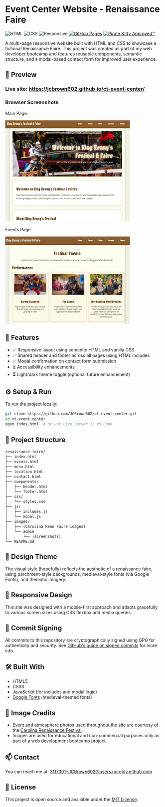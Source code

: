 # Event Center Website - Renaissance Faire 
![HTML](https://img.shields.io/badge/HTML-5-orange)
![CSS](https://img.shields.io/badge/CSS-3-blue)
![Responsive](https://img.shields.io/badge/Responsive-Design-success)
[![GitHub Pages](https://img.shields.io/badge/Live-GitHub_Pages-blue?logo=github)](https://jcbrown602.github.io/ct-assignment-01/#top)
[![Pirate Kitty Approved™](https://img.shields.io/badge/Pirate_Kitty-Approved™-black?style=flat&logo=github&logoColor=white)](https://github.com/JCBrown602/pirate-kitty-badges)

A multi-page responsive website built with HTML and CSS to showcase a fictional Renaissance Faire. This project was created as part of my web developer bootcamp and features reusable components, semantic structure, and a modal-based contact form for improved user experience.

## 📸 Preview

### Live site: https://jcbrown602.github.io/ct-event-center/

### Browser Screenshots
Main Page

<img src="images/admin/screen-main-page.JPG" alt="Main page screenshot" width="400" />


Events Page

<img src="images/admin/screen-events-page.JPG" alt="Events page screenshot" width="400" />

## 🚀 Features

- ✅ Responsive layout using semantic HTML and vanilla CSS
- ✅ Shared header and footer across all pages using HTML includes
- ✅ Modal confirmation on contact form submission
- ⏳ Accessibility enhancements
- ⏳ Light/dark theme toggle (optional future enhancement)

## ⚙️ Setup & Run

To run the project locally:

```bash
git clone https://github.com/JCBrown602/ct-event-center.git
cd ct-event-center
open index.html  # or use Live Server in VS Code
```

## 📁 Project Structure

```
renaissance-faire/
├── index.html
├── events.html
├── menu.html
├── location.html
├── contact.html
├── components/
│   ├── header.html
│   └── footer.html
├── css/
│   └── styles.css
├── js/
│   ├── includes.js
│   └── modal.js
├── images/
│   ├── (Carolina Renn Faire images)
│   └── admin
│       └── (screenshots)
└── README.md
```

## 🎨 Design Theme

The visual style (hopefully) reflects the aesthetic of a renaissance faire, using parchment-style backgrounds, medieval-style fonts (via Google Fonts), and thematic imagery.

## 📱 Responsive Design

This site was designed with a mobile-first approach and adapts gracefully to various screen sizes using CSS flexbox and media queries.

## 🔐 Commit Signing

All commits to this repository are cryptographically signed using GPG for authenticity and security. See [GitHub's guide on signed commits](https://docs.github.com/en/authentication/managing-commit-signature-verification/about-commit-signature-verification) for more info.

## 🛠️ Built With

- HTML5
- CSS3
- JavaScript (for includes and modal logic)
- [Google Fonts](https://fonts.google.com/) (medieval-themed fonts)

## 📸 Image Credits

- Event and atmosphere photos used throughout the site are courtesy of the [Carolina Renaissance Festival](https://www.carolina.renfestinfo.com/photo-gallery).
- Images are used for educational and non-commercial purposes only as part of a web development bootcamp project.

## 📫 Contact

You can reach me at: [3117301+JCBrown602@users.noreply.github.com](3117301+JCBrown602@users.noreply.github.com)

## 📄 License

This project is open source and available under the [MIT License](LICENSE).
